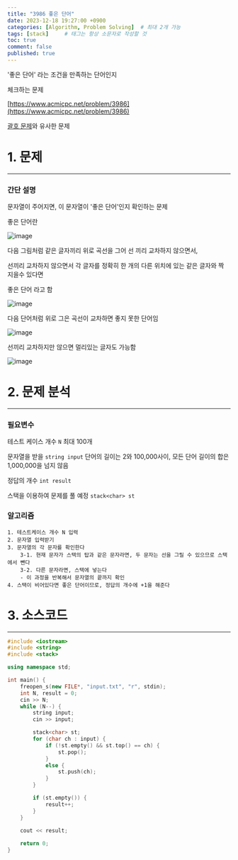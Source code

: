 ```yaml
---
title: "3986 좋은 단어"
date: 2023-12-18 19:27:00 +0900
categories: [Algorithm, Problem Solving]  # 최대 2개 가능
tags: [stack]     # 태그는 항상 소문자로 작성할 것
toc: true
comment: false
published: true
---
```


'좋은 단어' 라는 조건을 만족하는 단어인지 

체크하는 문제

[https://www.acmicpc.net/problem/3986](https://www.acmicpc.net/problem/3986)

[괄호 문제](https://www.acmicpc.net/problem/9012)와 유사한 문제


# 1. 문제
---
### 간단 설명
문자열이 주어지면, 이 문자열이 '좋은 단어'인지 확인하는 문제

좋은 단어란

![image](https://github.com/jinhg0214/jinhg0214.github.io/assets/70011316/b04bdfe8-53f7-4700-88d2-14dcc5230af5)

다음 그림처럼 같은 글자끼리 위로 곡선을 그어 선 끼리 교차하지 않으면서,

선끼리 교차하지 않으면서 각 글자를 정확히 한 개의 다른 위치에 있는 같은 글자와 짝 지을수 있다면

좋은 단어 라고 함

![image](https://github.com/jinhg0214/jinhg0214.github.io/assets/70011316/360f95a1-2264-4f9c-89b9-5616b62686eb)

다음 단어처럼 위로 그은 곡선이 교차하면 좋지 못한 단어임

![image](https://github.com/jinhg0214/jinhg0214.github.io/assets/70011316/49793c93-bf6d-4107-b37c-25265ba87268)

선끼리 교차하지만 않으면 멀리있는 글자도 가능함 

![image](https://github.com/jinhg0214/jinhg0214.github.io/assets/70011316/80f3c3ab-7f91-46c2-8256-ba5f802f71fb)

# 2. 문제 분석
---
### 필요변수
테스트 케이스 개수 `N` 최대 100개 

문자열을 받을 `string input` 단어의 길이는 2와 100,000사이, 모든 단어 길이의 합은 1,000,000을 넘지 않음

정답의 개수 `int result`

스택을 이용하여 문제를 풀 예정 `stack<char> st`

### 알고리즘
```
1. 테스트케이스 개수 N 입력
2. 문자열 입력받기
3. 문자열의 각 문자를 확인한다
    3-1. 현재 문자가 스택의 탑과 같은 문자라면, 두 문자는 선을 그릴 수 있으므로 스택에서 뺀다
    3-2. 다른 문자라면, 스택에 넣는다
    - 이 과정을 반복해서 문자열의 끝까지 확인
4. 스택이 비어있다면 좋은 단어이므로, 정답의 개수에 +1을 해준다
```

# 3. 소스코드
---
```cpp
#include <iostream>
#include <string>
#include <stack>

using namespace std;

int main() {
	freopen_s(new FILE*, "input.txt", "r", stdin);
	int N, result = 0; 
	cin >> N;
	while (N--) {
		string input;
		cin >> input;

		stack<char> st;
		for (char ch : input) {
			if (!st.empty() && st.top() == ch) {
				st.pop();
			}
			else {
				st.push(ch);
			}
		}

		if (st.empty()) {
			result++;
		}
	}
	
	cout << result;

	return 0;
}
```
